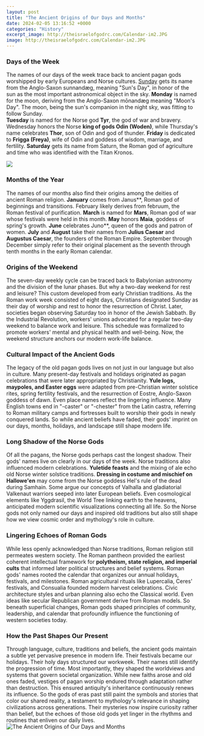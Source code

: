 ```yaml
---
layout: post
title: "The Ancient Origins of Our Days and Months"
date: 2024-02-05 13:16:52 +0000
categories: "History"
excerpt_image: http://theisraelofgodrc.com/Calendar-im2.JPG
image: http://theisraelofgodrc.com/Calendar-im2.JPG
---
```


### Days of the Week
The names of our days of the week trace back to ancient pagan gods worshipped by early Europeans and Norse cultures. [Sunday](https://yt.io.vn/collection/agarwal) gets its name from the Anglo-Saxon sunnandæg, meaning "Sun's Day", in honor of the sun as the most important astronomical object in the sky. **Monday** is named for the moon, deriving from the Anglo-Saxon mōnandæg meaning "Moon's Day". The moon, being the sun's companion in the night sky, was fitting to follow Sunday.  
**Tuesday** is named for the Norse god **Tyr**, the god of war and bravery. Wednesday honors the Norse **king of gods Odin (Woden)**, while Thursday's name celebrates **Thor**, son of Odin and god of thunder. **Friday** is dedicated to **Frigga (Freya)**, wife of Odin and goddess of wisdom, marriage, and fertility. **Saturday** gets its name from Saturn, the Roman god of agriculture and time who was identified with the Titan Kronos.

![](https://i.pinimg.com/originals/28/c5/f0/28c5f0266f1887aa5826d19516418350.png)
### Months of the Year 
The names of our months also find their origins among the deities of ancient Roman religion. **January** comes from Janus**, Roman god of beginnings and transitions. February likely derives from februum, the Roman festival of purification. **March** is named for **Mars**, Roman god of war whose festivals were held in this month. **May** honors **Maia**, goddess of spring's growth. **June** celebrates Juno**, queen of the gods and patron of women. 
**July** and **August** take their names from **Julius Caesar** and **Augustus Caesar**, the founders of the Roman Empire. September through December simply refer to their original placement as the seventh through tenth months in the early Roman calendar.
### Origins of the Weekend 
The seven-day weekly cycle can be traced back to Babylonian astronomy and the division of the lunar phases. But why a two-day weekend for rest and leisure? This custom developed from early Christian traditions. As the Roman work week consisted of eight days, Christians designated Sunday as their day of worship and rest to honor the resurrection of Christ. 
Later, societies began observing Saturday too in honor of the Jewish Sabbath. By the Industrial Revolution, workers' unions advocated for a regular two-day weekend to balance work and leisure. This schedule was formalized to promote workers' mental and physical health and well-being. Now, the weekend structure anchors our modern work-life balance.
### Cultural Impact of the Ancient Gods 
The legacy of the old pagan gods lives on not just in our language but also in culture. Many present-day festivals and holidays originated as pagan celebrations that were later appropriated by Christianity. **Yule logs, maypoles, and Easter eggs** were adapted from pre-Christian winter solstice rites, spring fertility festivals, and the resurrection of Eostre, Anglo-Saxon goddess of dawn. 
Even place names reflect the lingering influence. Many English towns end in "-caster" or "-chester" from the Latin castra, referring to Roman military camps and fortresses built to worship their gods in newly conquered lands. So while ancient beliefs have faded, their gods' imprint on our days, months, holidays, and landscape still shape modern life.
### Long Shadow of the Norse Gods 
Of all the pagans, the Norse gods perhaps cast the longest shadow. Their gods' names live on clearly in our days of the week. Norse traditions also influenced modern celebrations. **Yuletide feasts** and the mixing of ale echo old Norse winter solstice traditions. **Dressing in costume and mischief on Hallowe'en** may come from the Norse goddess Hel's rule of the dead during Samhain. 
Some argue our concepts of Valhalla and gladiatorial Valkenaut warriors seeped into later European beliefs. Even cosmological elements like Yggdrasil, the World Tree linking earth to the heavens, anticipated modern scientific visualizations connecting all life. So the Norse gods not only named our days and inspired old traditions but also still shape how we view cosmic order and mythology's role in culture.
### Lingering Echoes of Roman Gods 
While less openly acknowledged than Norse traditions, Roman religion still permeates western society. The Roman pantheon provided the earliest coherent intellectual framework for **polytheism, state religion, and imperial cults** that informed later political structures and belief systems. Roman gods' names rooted the calendar that organizes our annual holidays, festivals, and milestones.
Roman agricultural rituals like Lupercalia, Ceres' festivals, and Consualia founded modern harvest celebrations. Civic architecture styles and urban planning also echo the Classical world. Even ideas like secular Republican government derive from Roman models. So beneath superficial changes, Roman gods shaped principles of community, leadership, and calendar that profoundly influence the functioning of western societies today.
### How the Past Shapes Our Present 
Through language, culture, traditions and beliefs, the ancient gods maintain a subtle yet pervasive presence in modern life. Their festivals became our holidays. Their holy days structured our workweek. Their names still identify the progression of time. Most importantly, they shaped the worldviews and systems that govern societal organization.
While new faiths arose and old ones faded, vestiges of pagan worship endured through adaptation rather than destruction. This ensured antiquity's inheritance continuously renews its influence. So the gods of eras past still paint the symbols and stories that color our shared reality, a testament to mythology's relevance in shaping civilizations across generations. Their mysteries now inspire curiosity rather than belief, but the echoes of those old gods yet linger in the rhythms and routines that enliven our daily lives.
![The Ancient Origins of Our Days and Months](http://theisraelofgodrc.com/Calendar-im2.JPG)